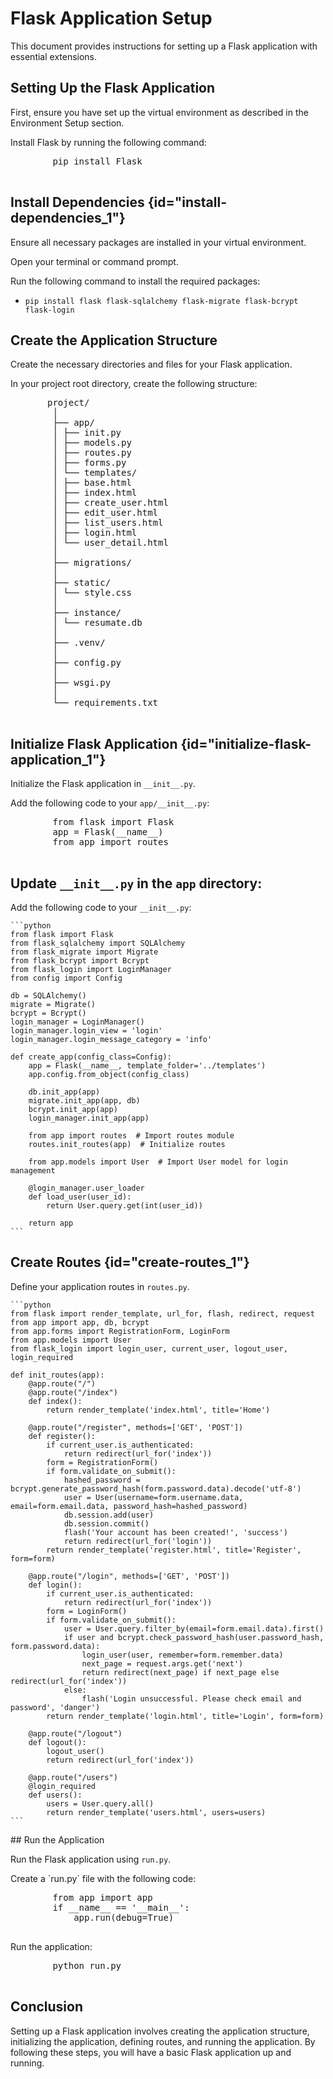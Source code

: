 # Flask Application Setup

This document provides instructions for setting up a Flask application with essential extensions.

## Setting Up the Flask Application

First, ensure you have set up the virtual environment as described in the Environment Setup section.

<procedure title="Set Up Flask Application" id="setup-flask-application">
    <step>
        <p>Install Flask by running the following command:</p>
        <pre>
        pip install Flask
        </pre>
    </step>
</procedure>

## Install Dependencies {id="install-dependencies_1"}

Ensure all necessary packages are installed in your virtual environment.

<procedure title="Install Dependencies" id="install-dependencies">
    <step>
        <p>Open your terminal or command prompt.</p>
    </step>
    <step>
        <p>Run the following command to install the required packages:</p>
        <ul>
            <li><code>pip install flask flask-sqlalchemy flask-migrate flask-bcrypt flask-login</code></li>
        </ul>
    </step>
</procedure>

## Create the Application Structure

Create the necessary directories and files for your Flask application.

<procedure title="Create Application Structure" id="create-application-structure">
    <step>
        <p>In your project root directory, create the following structure:</p>
        <pre>
       project/
        │
        ├── app/
        │ ├── init.py
        │ ├── models.py
        │ ├── routes.py
        │ ├── forms.py
        │ └── templates/
        │ ├── base.html
        │ ├── index.html
        │ ├── create_user.html
        │ ├── edit_user.html
        │ ├── list_users.html
        │ ├── login.html
        │ └── user_detail.html
        │
        ├── migrations/
        │
        ├── static/
        │ └── style.css
        │
        ├── instance/
        │ └── resumate.db
        │
        ├── .venv/
        │
        ├── config.py
        │
        ├── wsgi.py
        │
        └── requirements.txt
        </pre>
    </step>
</procedure>

## Initialize Flask Application {id="initialize-flask-application_1"}

Initialize the Flask application in `__init__.py`.

<procedure title="Initialize Flask Application" id="initialize-flask-application">
    <step>
        <p>Add the following code to your <code>app/__init__.py</code>:</p>
        <pre>
        from flask import Flask
        app = Flask(__name__)
        from app import routes
        </pre>
    </step>
</procedure>

## Update `__init__.py` in the `app` directory:

<procedure title="Initialize Flask Application" id="initialize-flask">
<step>
    <p>Add the following code to your <code>__init__.py</code>:</p>

    ```python
    from flask import Flask
    from flask_sqlalchemy import SQLAlchemy
    from flask_migrate import Migrate
    from flask_bcrypt import Bcrypt
    from flask_login import LoginManager
    from config import Config

    db = SQLAlchemy()
    migrate = Migrate()
    bcrypt = Bcrypt()
    login_manager = LoginManager()
    login_manager.login_view = 'login'
    login_manager.login_message_category = 'info'

    def create_app(config_class=Config):
        app = Flask(__name__, template_folder='../templates')
        app.config.from_object(config_class)

        db.init_app(app)
        migrate.init_app(app, db)
        bcrypt.init_app(app)
        login_manager.init_app(app)

        from app import routes  # Import routes module
        routes.init_routes(app)  # Initialize routes

        from app.models import User  # Import User model for login management

        @login_manager.user_loader
        def load_user(user_id):
            return User.query.get(int(user_id))

        return app
    ```
</step>
</procedure>

## Create Routes {id="create-routes_1"}

Define your application routes in `routes.py`.

<procedure title="Create Routes" id="create-routes">
    <step>

    ```python
    from flask import render_template, url_for, flash, redirect, request
    from app import app, db, bcrypt
    from app.forms import RegistrationForm, LoginForm
    from app.models import User
    from flask_login import login_user, current_user, logout_user, login_required

    def init_routes(app):
        @app.route("/")
        @app.route("/index")
        def index():
            return render_template('index.html', title='Home')

        @app.route("/register", methods=['GET', 'POST'])
        def register():
            if current_user.is_authenticated:
                return redirect(url_for('index'))
            form = RegistrationForm()
            if form.validate_on_submit():
                hashed_password = bcrypt.generate_password_hash(form.password.data).decode('utf-8')
                user = User(username=form.username.data, email=form.email.data, password_hash=hashed_password)
                db.session.add(user)
                db.session.commit()
                flash('Your account has been created!', 'success')
                return redirect(url_for('login'))
            return render_template('register.html', title='Register', form=form)

        @app.route("/login", methods=['GET', 'POST'])
        def login():
            if current_user.is_authenticated:
                return redirect(url_for('index'))
            form = LoginForm()
            if form.validate_on_submit():
                user = User.query.filter_by(email=form.email.data).first()
                if user and bcrypt.check_password_hash(user.password_hash, form.password.data):
                    login_user(user, remember=form.remember.data)
                    next_page = request.args.get('next')
                    return redirect(next_page) if next_page else redirect(url_for('index'))
                else:
                    flash('Login unsuccessful. Please check email and password', 'danger')
            return render_template('login.html', title='Login', form=form)

        @app.route("/logout")
        def logout():
            logout_user()
            return redirect(url_for('index'))

        @app.route("/users")
        @login_required
        def users():
            users = User.query.all()
            return render_template('users.html', users=users)
    ```
</step>
</procedure>
## Run the Application

Run the Flask application using `run.py`.

<procedure title="Run Application" id="run-application">
    <step>
        <p>Create a `run.py` file with the following code:</p>
        <pre>
        from app import app
        if __name__ == '__main__':
            app.run(debug=True)
        </pre>
    </step>
    <step>
        <p>Run the application:</p>
        <pre>
        python run.py
        </pre>
    </step>
</procedure>

## Conclusion

Setting up a Flask application involves creating the application structure,
initializing the application, defining routes, and running the application.
By following these steps, you will have a basic Flask application up and running.
